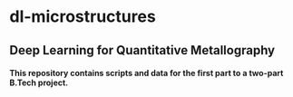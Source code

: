 # dl-microstructures
## Deep Learning for Quantitative Metallography

#### This repository contains scripts and data for the first part to a two-part B.Tech project.
